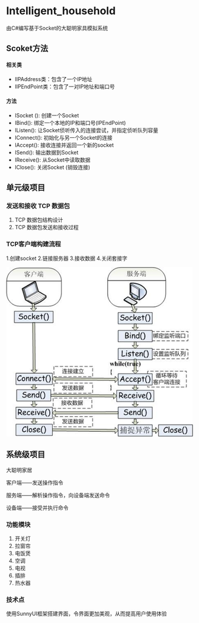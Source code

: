 #  Intelligent_household

由C#编写基于Socket的大聪明家具模拟系统



## Scoket方法

#### 相关类

- lIPAddress类：包含了一个IP地址
- lIPEndPoint类：包含了一对IP地址和端口号

#### 方法

- lSocket (): 创建一个Socket
- lBind(): 绑定一个本地的IP和端口号(IPEndPoint)
- lListen(): 让Socket侦听传入的连接尝试，并指定侦听队列容量
- lConnect(): 初始化与另一个Socket的连接
- lAccept(): 接收连接并返回一个新的socket
- lSend(): 输出数据到Socket
- lReceive(): 从Socket中读取数据
- lClose(): 关闭Socket (销毁连接)



## 单元级项目

### 发送和接收 TCP 数据包

1. TCP 数据包结构设计 
2. TCP 数据包发送和接收过程

### TCP客户端构建流程

1.创建socket
2.链接服务器
3.接收数据
4.关闭套接字

![image-20220408112131307](README.assets/image-20220408112131307.png)



## 系统级项目

大聪明家居

客户端——发送操作指令

服务端——解析操作指令，向设备端发送命令

设备端——接受并执行命令

### 功能模块

1. 开关灯
2. 拉窗帘
3. 电饭煲
4. 空调
5. 电视
6. 插排
7. 热水器



### 技术点

使用SunnyUI框架搭建界面，令界面更加美观，从而提高用户使用体验
